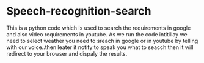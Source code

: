 # Speech-recognition-search
This is a python code which is used to search the requirements in google and also video requirements in youtube.
As we run the code intitillay we need to select weather you need to sreach in google or in youtube by telling with our voice..then leater it notify to speak you what to seacch then it will redirect to your browser and dispaly the results.

